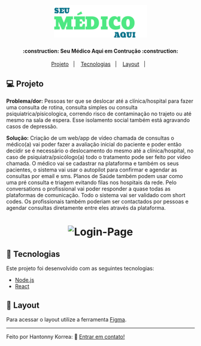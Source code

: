 <h1 align="center">
    <img alt="Seu Médico" title="#Seu Médico" src="./frontend/src/assets/logo.svg" width="250px" />
</h1>

<h4 align="center"> 
	:construction: Seu Médico Aqui em Contrução :construction:
</h4>

<p align="center">
  <a href="#-project">Projeto</a>&nbsp;&nbsp;&nbsp;|&nbsp;&nbsp;&nbsp;
  <a href="#rocket-Technologies">Tecnologias</a>&nbsp;&nbsp;&nbsp;|&nbsp;&nbsp;&nbsp;
  <a href="#-layout">Layout</a>&nbsp;&nbsp;&nbsp;|&nbsp;&nbsp;&nbsp;
</p>

## 💻 Projeto

<p><strong>Problema/dor:</strong> Pessoas ter que se deslocar até a clínica/hospital para fazer uma consulta de rotina, consulta simples ou consulta psiquiatrica/pisicologica, correndo risco de contaminação no trajeto ou até mesmo na sala de espera. Esse isolamento social também está agravando casos de depressão.</p>

<p><strong>Solução:</strong> Criação de um web/app de vídeo chamada de consultas o médico(a) vai poder fazer a avaliação inicial do paciente e poder então decidir se é necessário o deslocamento do mesmo até a clínica/hospital, no caso de psiquiatra/psicólogo(a) todo o tratamento pode ser feito por vídeo chamada. O médico vai se cadastrar na plataforma e também os seus pacientes, o sistema vai usar o autopilot para confirmar e agendar as consultas por email e sms. Planos de Saúde também podem usar como uma pré consulta e triagem evitando filas nos hospitais da rede. Pelo conversations o profissional vai poder responder a quase todas as plataformas de comunicação. Todo o sistema vai ser validado com short codes. Os profissionais também poderiam ser contactados por pessoas e agendar consultas diretamente entre eles através da plataforma.</p>

<h1 align="center">
    <img alt="Login-Page" title="Login-Page" src="./frontend/src/assets/preview.jpg" width="500px" />
</h1>


## :rocket: Tecnologias

Este projeto foi desenvolvido com as seguintes tecnologias:

- [Node.js](https://nodejs.org/en/) 
- [React](https://reactjs.org)

## 🔖 Layout

Para acessar o layout utilize a ferramenta [Figma](https://www.figma.com/file/h3xeYk2L3eF13EWyPELSWA/Seu-M%C3%A9dico-Aqui?node-id=0%3A1).


---

Feito por Hantonny Korrea: :wave: [Entrar em contato!](https://www.linkedin.com/in/hantonny-korrea-2853911a0/)
